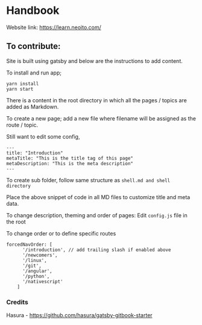 # Handbook

Website link: https://learn.neoito.com/

## To contribute:

Site is built using gatsby and below are the instructions to add content.

To install and run app;

```
yarn install
yarn start
```

There is a content in the root directory in which all the pages / topics are added as Markdown.

To create a new page; add a new file where filename will be assigned as the route / topic.

Still want to edit some config,

```
---
title: "Introduction"
metaTitle: "This is the title tag of this page"
metaDescription: "This is the meta description"
---
```

To create sub folder, follow same structure as `shell.md and shell directory`

Place the above snippet of code in all MD files to customize title and meta data.

To change description, theming and order of pages: Edit `config.js` file in the root

To change order or to define specific routes

```
forcedNavOrder: [
      '/introduction', // add trailing slash if enabled above
      '/newcomers',
      '/linux',
      '/git',
      '/angular',
      '/python',
      '/nativescript'
    ]
```

### Credits

Hasura - https://github.com/hasura/gatsby-gitbook-starter
